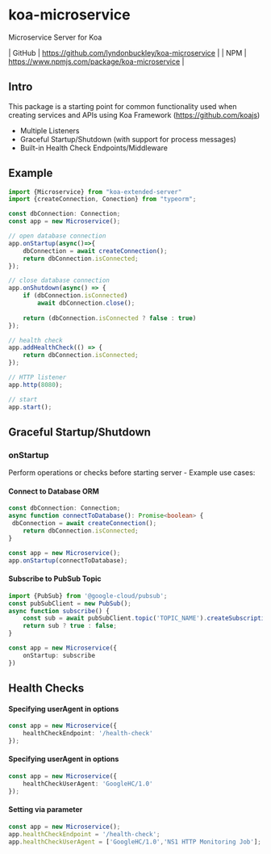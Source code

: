 # koa-microservice
Microservice Server for Koa

| GitHub | https://github.com/lyndonbuckley/koa-microservice |
| NPM | https://www.npmjs.com/package/koa-microservice |


## Intro

This package is a starting point for
common functionality used when creating services and APIs using Koa Framework (https://github.com/koajs)

- Multiple Listeners
- Graceful Startup/Shutdown (with support for process messages)
- Built-in Health Check Endpoints/Middleware


## Example

```typescript
import {Microservice} from "koa-extended-server"
import {createConnection, Conection} from "typeorm";

const dbConnection: Connection;
const app = new Microservice();

// open database connection
app.onStartup(async()=>{
    dbConnection = await createConnection();
    return dbConnection.isConnected;
});

// close database connection
app.onShutdown(async() => {
    if (dbConnection.isConnected)
        await dbConnection.close();
    
    return (dbConnection.isConnected ? false : true)
});

// health check
app.addHealthCheck(() => {
    return dbConnection.isConnected;
});

// HTTP listener
app.http(8080);

// start
app.start();

```

## Graceful Startup/Shutdown

### onStartup

Perform operations or checks before starting server - Example use cases:

#### Connect to Database ORM
```typescript
const dbConnection: Connection;
async function connectToDatabase(): Promise<boolean> {
 dbConnection = await createConnection();
    return dbConnection.isConnected;
}

const app = new Microservice();
app.onStartup(connectToDatabase);
```

#### Subscribe to PubSub Topic

```typescript
import {PubSub} from '@google-cloud/pubsub';
const pubSubClient = new PubSub();
async function subscribe() {
    const sub = await pubSubClient.topic('TOPIC_NAME').createSubscription('UNIQUE_NAME');
    return sub ? true : false;
}

const app = new Microservice({
    onStartup: subscribe
})
```


## Health Checks

#### Specifying userAgent in options
```typescript 
const app = new Microservice({
    healthCheckEndpoint: '/health-check'
});
```
#### Specifying userAgent in options
```typescript 
const app = new Microservice({
    healthCheckUserAgent: 'GoogleHC/1.0'
});
```
#### Setting via parameter
```typescript 
const app = new Microservice();
app.healthCheckEndpoint = '/health-check';
app.healthCheckUserAgent = ['GoogleHC/1.0','NS1 HTTP Monitoring Job'];
```
